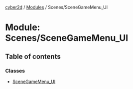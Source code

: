 [cyber2d](../README.md) / [Modules](../modules.md) / Scenes/SceneGameMenu\_UI

# Module: Scenes/SceneGameMenu\_UI

## Table of contents

### Classes

- [SceneGameMenu\_UI](../classes/Scenes_SceneGameMenu_UI.SceneGameMenu_UI.md)
